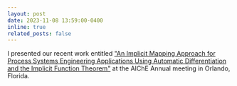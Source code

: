 ```yaml
---
layout: post
date: 2023-11-08 13:59:00-0400
inline: true
related_posts: false
---
```


I presented our recent work entitled ["An Implicit Mapping Approach for Process Systems Engineering Applications Using Automatic Differentiation and the Implicit Function Theorem"](https://aiche.confex.com/aiche/2023/meetingapp.cgi/Paper/667759) at the AIChE Annual meeting in Orlando, Florida.